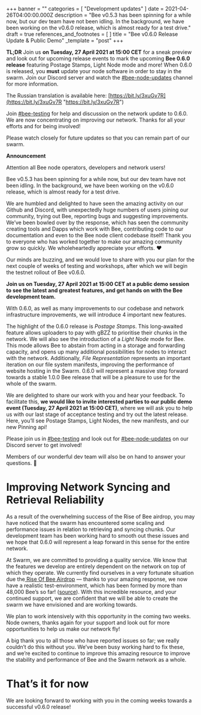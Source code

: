 +++
banner = ""
categories = [ "Development updates" ]
date = 2021-04-26T04:00:00.000Z
description = "Bee v0.5.3 has been spinning for a while now, but our dev team have not been idling. In the background, we have been working on the v0.6.0 release, which is almost ready for a test drive."
draft = true
references_and_footnotes = [ ]
title = "Bee v0.6.0 Release Update & Public Demo"
_template = "post"
+++


**TL;DR** Join us **on Tuesday, 27 April 2021 at 15:00 CET** for a sneak preview and look out for upcoming release events to mark the upcoming **Bee 0.6.0 release** featuring Postage Stamps, Light Node mode and more! When 0.6.0 is released, you **must** update your node software in order to stay in the swarm. Join our Discord server and watch the [#bee-node-updates](https://discord.gg/MVz8y5pbbN) channel for more information.

The Russian translation is available here: [https://bit.ly/3xuGv7R](https://bit.ly/3xuGv7R "https://bit.ly/3xuGv7R")

Join [#bee-testing](https://discord.gg/MVz8y5pbbN) for help and discussion on the network update to 0.6.0. We are now concentrating on improving our network. Thanks for all your efforts and for being involved!

Please watch closely for future updates so that you can remain part of our swarm.

**Announcement**

Attention all Bee node operators, developers and network users!

Bee v0.5.3 has been spinning for a while now, but our dev team have not been idling. In the background, we have been working on the v0.6.0 release, which is almost ready for a test drive.

We are humbled and delighted to have seen the amazing activity on our Github and Discord, with unexpectedly huge numbers of users joining our community, trying out Bee, reporting bugs and suggesting improvements. We’ve been bowled over by the response, which has seen the community creating tools and Dapps which work with Bee, contributing code to our documentation and even to the Bee node client codebase itself! Thank you to everyone who has worked together to make our amazing community grow so quickly. We wholeheartedly appreciate your efforts. ❤️

Our minds are buzzing, and we would love to share with you our plan for the next couple of weeks of testing and workshops, after which we will begin the testnet rollout of Bee v0.6.0.

**Join us on Tuesday, 27 April 2021 at 15:00 CET at a public demo session to see the latest and greatest features, and get hands on with the Bee development team.**

With 0.6.0, as well as many improvements to our codebase and network infrastructure improvements, we will introduce 4 important new features.

The highlight of the 0.6.0 release is _Postage Stamps_. This long-awaited feature allows uploaders to pay with gBZZ to prioritise their chunks in the network. We will also see the introduction of a _Light Node_ mode for Bee. This mode allows Bee to abstain from acting in a storage and forwarding capacity, and opens up many additional possibilities for nodes to interact with the network. Additionally, _File Representation_ represents an important iteration on our file system manifests, improving the performance of website hosting in the Swarm. 0.6.0 will represent a massive step forward towards a stable 1.0.0 Bee release that will be a pleasure to use for the whole of the swarm.

We are delighted to share our work with you and hear your feedback. To facilitate this, **we would like to invite interested parties to our public demo event (Tuesday, 27 April 2021 at 15:00 CET)**, where we will ask you to help us with our last stage of acceptance testing and try out the latest release. Here, you’ll see Postage Stamps, Light Nodes, the new manifests, and our new Pinning api!

Please join us in [#bee-testing](https://discord.gg/MVz8y5pbbN) and look out for [#bee-node-updates](https://discord.gg/MVz8y5pbbN) on our Discord server to get involved!

Members of our wonderful dev team will also be on hand to answer your questions. 🐝

# Improving Network Syncing and Retrieval Reliability

As a result of the overwhelming success of the Rise of Bee airdrop, you may have noticed that the swarm has encountered some scaling and performance issues in relation to retrieving and syncing chunks. Our development team has been working hard to smooth out these issues and we hope that 0.6.0 will represent a leap forward in this sense for the entire network.

At Swarm, we are committed to providing a quality service. We know that the features we develop are entirely dependent on the network on top of which they operate. We currently find ourselves in a very fortunate situation due the[ Rise Of Bee Airdrop](https://hackmd.io/v4Rw09-pQkWK-XLWbNu-tg) — thanks to your amazing response, we now have a realistic test-environment, which has been formed by more than 48,000 Bee’s so far! ([source](https://beenodes.live/)). With this incredible resource, and your continued support, we are confident that we will be able to create the swarm we have envisioned and are working towards.

We plan to work intensively with this opportunity in the coming two weeks. Node owners, thanks again for your support and look out for more opportunities to help us make our network fly!

A big thank you to all those who have reported issues so far; we really couldn’t do this without you. We’ve been busy working hard to fix these, and we’re excited to continue to improve this amazing resource to improve the stability and performance of Bee and the Swarm network as a whole.

# That’s it for now

We are looking forward to working with you in the coming weeks towards a successful v0.6.0 release!
